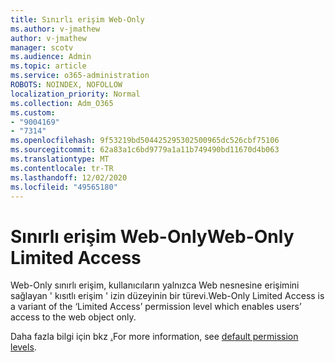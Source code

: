 ```yaml
---
title: Sınırlı erişim Web-Only
ms.author: v-jmathew
author: v-jmathew
manager: scotv
ms.audience: Admin
ms.topic: article
ms.service: o365-administration
ROBOTS: NOINDEX, NOFOLLOW
localization_priority: Normal
ms.collection: Adm_O365
ms.custom:
- "9004169"
- "7314"
ms.openlocfilehash: 9f53219bd504425295302500965dc526cbf75106
ms.sourcegitcommit: 62a83a1c6bd9779a1a11b749490bd11670d4b063
ms.translationtype: MT
ms.contentlocale: tr-TR
ms.lasthandoff: 12/02/2020
ms.locfileid: "49565180"
---
```

# <a name="web-only-limited-access"></a><span data-ttu-id="8efdd-102">Sınırlı erişim Web-Only</span><span class="sxs-lookup"><span data-stu-id="8efdd-102">Web-Only Limited Access</span></span>

<span data-ttu-id="8efdd-103">Web-Only sınırlı erişim, kullanıcıların yalnızca Web nesnesine erişimini sağlayan ' kısıtlı erişim ' izin düzeyinin bir türevi.</span><span class="sxs-lookup"><span data-stu-id="8efdd-103">Web-Only Limited Access is a variant of the ‘Limited Access’ permission level which enables users’ access to the web object only.</span></span>

<span data-ttu-id="8efdd-104">Daha fazla bilgi için bkz [.](https://docs.microsoft.com/sharepoint/understanding-permission-levels#default-permission-levels)</span><span class="sxs-lookup"><span data-stu-id="8efdd-104">For more information, see [default permission levels](https://docs.microsoft.com/sharepoint/understanding-permission-levels#default-permission-levels).</span></span>
